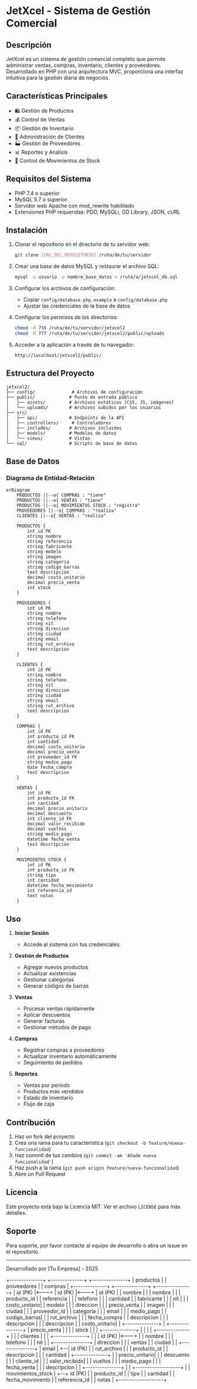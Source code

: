 # JetXcel - Sistema de Gestión Comercial

## Descripción
JetXcel es un sistema de gestión comercial completo que permite administrar ventas, compras, inventario, clientes y proveedores. Desarrollado en PHP con una arquitectura MVC, proporciona una interfaz intuitiva para la gestión diaria de negocios.

## Características Principales

- 🛍️ Gestión de Productos
- 💰 Control de Ventas
- 📦 Gestión de Inventario
- 👥 Administración de Clientes
- 🏭 Gestión de Proveedores
- 📊 Reportes y Análisis
- 🔄 Control de Movimientos de Stock

## Requisitos del Sistema

- PHP 7.4 o superior
- MySQL 5.7 o superior
- Servidor web Apache con mod_rewrite habilitado
- Extensiones PHP requeridas: PDO, MySQLi, GD Library, JSON, cURL

## Instalación

1. Clonar el repositorio en el directorio de tu servidor web:
   ```bash
   git clone [URL_DEL_REPOSITORIO] /ruta/de/tu/servidor
   ```

2. Crear una base de datos MySQL y restaurar el archivo SQL:
   ```bash
   mysql -u usuario -p nombre_base_datos < /ruta/a/jetxcel_db.sql
   ```

3. Configurar los archivos de configuración:
   - Copiar `config/database.php.example` a `config/database.php`
   - Ajustar las credenciales de la base de datos

4. Configurar los permisos de los directorios:
   ```bash
   chmod -R 755 /ruta/de/tu/servidor/jetxcel2
   chmod -R 777 /ruta/de/tu/servidor/jetxcel2/public/uploads
   ```

5. Acceder a la aplicación a través de tu navegador:
   ```
   http://localhost/jetxcel2/public/
   ```

## Estructura del Proyecto

```
jetxcel2/
├── config/              # Archivos de configuración
├── public/             # Punto de entrada público
│   ├── assets/         # Archivos estáticos (CSS, JS, imágenes)
│   └── uploads/        # Archivos subidos por los usuarios
├── src/
│   ├── api/            # Endpoints de la API
│   ├── controllers/     # Controladores
│   ├── includes/       # Archivos incluidos
│   ├── models/         # Modelos de datos
│   └── views/          # Vistas
└── sql/                # Scripts de base de datos
```

## Base de Datos

### Diagrama de Entidad-Relación

```mermaid
erDiagram
    PRODUCTOS ||--o{ COMPRAS : "tiene"
    PRODUCTOS ||--o{ VENTAS : "tiene"
    PRODUCTOS ||--o{ MOVIMIENTOS_STOCK : "registra"
    PROVEEDORES ||--o{ COMPRAS : "realiza"
    CLIENTES ||--o{ VENTAS : "realiza"
    
    PRODUCTOS {
        int id PK
        string nombre
        string referencia
        string fabricante
        string modelo
        string imagen
        string categoria
        string codigo_barras
        text descripcion
        decimal costo_unitario
        decimal precio_venta
        int stock
    }
    
    PROVEEDORES {
        int id PK
        string nombre
        string telefono
        string nit
        string direccion
        string ciudad
        string email
        string rut_archivo
        text descripcion
    }
    
    CLIENTES {
        int id PK
        string nombre
        string telefono
        string nit
        string direccion
        string ciudad
        string email
        string rut_archivo
        text descripcion
    }
    
    COMPRAS {
        int id PK
        int producto_id FK
        int cantidad
        decimal costo_unitario
        decimal precio_venta
        int proveedor_id FK
        string medio_pago
        date fecha_compra
        text descripcion
    }
    
    VENTAS {
        int id PK
        int producto_id FK
        int cantidad
        decimal precio_unitario
        decimal descuento
        int cliente_id FK
        decimal valor_recibido
        decimal vueltos
        string medio_pago
        datetime fecha_venta
        text descripcion
    }
    
    MOVIMIENTOS_STOCK {
        int id PK
        int producto_id FK
        string tipo
        int cantidad
        datetime fecha_movimiento
        int referencia_id
        text notas
    }
```

## Uso

1. **Iniciar Sesión**
   - Accede al sistema con tus credenciales

2. **Gestión de Productos**
   - Agregar nuevos productos
   - Actualizar existencias
   - Gestionar categorías
   - Generar códigos de barras

3. **Ventas**
   - Procesar ventas rápidamente
   - Aplicar descuentos
   - Generar facturas
   - Gestionar métodos de pago

4. **Compras**
   - Registrar compras a proveedores
   - Actualizar inventario automáticamente
   - Seguimiento de pedidos

5. **Reportes**
   - Ventas por período
   - Productos más vendidos
   - Estado de inventario
   - Flujo de caja

## Contribución

1. Haz un fork del proyecto
2. Crea una rama para tu característica (`git checkout -b feature/nueva-funcionalidad`)
3. Haz commit de tus cambios (`git commit -am 'Añade nueva funcionalidad'`)
4. Haz push a la rama (`git push origin feature/nueva-funcionalidad`)
5. Abre un Pull Request

## Licencia

Este proyecto está bajo la Licencia MIT. Ver el archivo `LICENSE` para más detalles.

## Soporte

Para soporte, por favor contacte al equipo de desarrollo o abra un issue en el repositorio.

---

Desarrollado por [Tu Empresa] - 2025



+--------------+       +--------------+       +---------------+
|  productos   |       |  proveedores |       |   compras     |
+--------------+       +--------------+       +---------------+
| id (PK)      |<---+  | id (PK)      |<---+  | id (PK)       |
| nombre       |    |  | nombre       |    |  | producto_id   |
| referencia   |    |  | telefono     |    |  | cantidad      |
| fabricante   |    |  | nit          |    |  | costo_unitario|
| modelo       |    |  | direccion    |    |  | precio_venta  |
| imagen       |    |  | ciudad       |    |  | proveedor_id  |
| categoria    |    |  | email        |    |  | medio_pago    |
| codigo_barras|    |  | rut_archivo  |    |  | fecha_compra  |
| descripcion  |    |  | descripcion  |    |  | descripcion   |
| costo_unitario|    |  +--------------+    |  +---------------+
| precio_venta |    |                       |
| stock        |    |                       |
+--------------+    |                       |
                    |                       |
+--------------+    |                       |
|   clientes   |    |                       |
+--------------+    |                       |
| id (PK)      |<---+                       |
| nombre       |                            |
| telefono     |                            |
| nit          |                            |  +---------------+
| direccion    |                            |  |   ventas      |
| ciudad       |                            |  +---------------+
| email        |                            +--| id (PK)       |
| rut_archivo  |                            |  | producto_id   |
| descripcion  |                            |  | cantidad      |
+--------------+                            |  | precio_unitario|
                                            |  | descuento     |
                                            |  | cliente_id    |
                                            |  | valor_recibido|
                                            |  | vueltos       |
                                            |  | medio_pago    |
                                            |  | fecha_venta   |
                                            |  | descripcion   |
                                            |  +---------------+
                                            |
                                            |  +-------------------+
                                            |  | movimientos_stock |
                                            +--+ id (PK)           |
                                               | producto_id       |
                                               | tipo              |
                                               | cantidad          |
                                               | fecha_movimiento  |
                                               | referencia_id     |
                                               | notas             |
                                               +-------------------+
